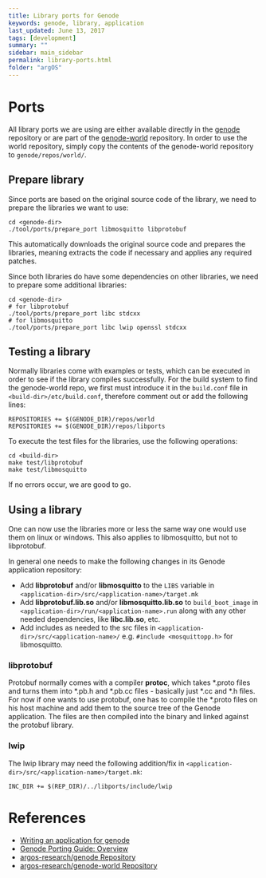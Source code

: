 ```yaml
---
title: Library ports for Genode
keywords: genode, library, application
last_updated: June 13, 2017
tags: [development]
summary: ""
sidebar: main_sidebar
permalink: library-ports.html
folder: "argOS"
---
```


# Ports
All library ports we are using are either available directly in the [genode](https://github.com/argos-research/genode) repository or are part of the [genode-world](https://github.com/argos-research/genode-world) repository.
In order to use the world repository, simply copy the contents of the genode-world repository to `genode/repos/world/`.

## Prepare library
Since ports are based on the original source code of the library, we need to prepare the libraries we want to use:

```
cd <genode-dir>
./tool/ports/prepare_port libmosquitto libprotobuf
```

This automatically downloads the original source code and prepares the libraries, meaning extracts the code if necessary and applies any required patches.

Since both libraries do have some dependencies on other libraries, we need to prepare some additional libraries:

```
cd <genode-dir>
# for libprotobuf
./tool/ports/prepare_port libc stdcxx
# for libmosquitto
./tool/ports/prepare_port libc lwip openssl stdcxx
```

## Testing a library
Normally libraries come with examples or tests, which can be executed in order to see if the library compiles successfully.
For the build system to find the genode-world repo, we first must introduce it in the `build.conf` file in `<build-dir>/etc/build.conf`, therefore comment out or add the following lines:

```
REPOSITORIES += $(GENODE_DIR)/repos/world
REPOSITORIES += $(GENODE_DIR)/repos/libports
```

To execute the test files for the libraries, use the following operations:
```
cd <build-dir>
make test/libprotobuf
make test/libmosquitto
```

If no errors occur, we are good to go.

## Using a library

One can now use the libraries more or less the same way one would use them on linux or windows. This also applies to libmosquitto, but not to libprotobuf.

In general one needs to make the following changes in its Genode application repository:

- Add **libprotobuf** and/or **libmosquitto** to the `LIBS` variable in `<application-dir>/src/<application-name>/target.mk`
- Add **libprotobuf.lib.so** and/or **libmosquitto.lib.so** to `build_boot_image` in `<application-dir>/run/<application-name>.run` along with any other needed dependencies, like **libc.lib.so**, etc.
- Add includes as needed to the src files in `<application-dir>/src/<application-name>/` e.g. `#include <mosquittopp.h>` for libmosquitto.

### libprotobuf
Protobuf normally comes with a compiler **protoc**, which takes \*.proto files and turns them into \*.pb.h and \*.pb.cc files - basically just \*.cc and \*.h files. For now if one wants to use protobuf, one has to compile the \*.proto files on his host machine and add them to the source tree of the Genode application. The files are then compiled into the binary and linked against the protobuf library.

### lwip
The lwip library may need the following addition/fix in `<application-dir>/src/<application-name>/target.mk`:
```
INC_DIR += $(REP_DIR)/../libports/include/lwip
```

# References
- [Writing an application for genode](https://genode.org/documentation/developer-resources/client_server_tutorial)
- [Genode Porting Guide: Overview](https://genode.org/documentation/developer-resources/porting)
- [argos-research/genode Repository](https://github.com/argos-research/genode)
- [argos-research/genode-world Repository](https://github.com/argos-research/genode-wold)
